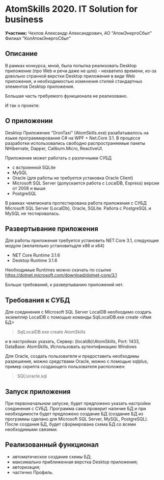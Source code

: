 # AtomSkills 2020. IT Solution for business

**Участник:** Чехлов Александр Александрович, АО "АтомЭнергоСбыт" Филиал "КолАтомЭнергоСбыт"

## Описание

В рамках конкурса, мной, была попытка реализовать Desktop приложение (про Web и речи даже не шло) - нехватило
 времени, из-за довольно странной верстки Desktop приложения в виде Web приложения, и необходимостью изменения
 стилей стандартных элементов Desktop приложения.

 Большая часть требуемого функционала не реализовано.

И так о проекте:

## О приложении

Desktop Приложение "DronTaxi" (AtomSkills.exe) разабатывалось на языке программирования C# на WPF + Net.Core 3.1.
В процессе разработки использовались свободно распространяемые пакеты NHibernate, Dapper, Caliburn.Micro, ReactiveUI.

Приложение может работать с различными СУБД

* с встроенной SQLite
* MySQL
* Oracle (для работы не требуется установка Oracle Client)
* Microsoft SQL Server (допускается работа с LocalDB, Express) версии от 2008 и выше
* PostgreSQL

В рамках чемпионата протестирована работа приложения с СУБД Microsoft SQL Server (LocalDb), Oracle, SQLite.
Работа с PostgreSQL и MySQL не тестировалась.

## Развертывание приложения

Для работы приложения требуется установить NET.Core 3.1, следующие модули (желательно установитьдля x86 и x64)
* NET Core Runtime 3.1.6
* Desktop Runtime 3.1.6

Необходимые Runtimes можно скачать по ссылке https://dotnet.microsoft.com/download/dotnet-core/3.1

Больше требований, к развертыванию приложений нет.


## Требования к СУБД

Для соединения с Microsoft SQL Server LocalDB необходимо создать экземпляр LocalDB с помощью команды
SqlLocalDB.exe create <Имя БД>

   > SqlLocalDB.exe create AtomSkills

и в настройках указать, Сервер: (localdb)\AtomSkills, Port: 1433, DataBase: AtomSkills, Использовать аутентификацию Windows


Для Oracle, создать пользователя и предоставить необходимы разрешения, можно средствами Oracle, можно с помощью sqlplus, пример скрипта создающего пользователя расположен:

 > SQL\oracle.sql


## Запуск приложения

При первоначальном запуске, будет предложено указать настройки соединения с СУБД. Программа сама проверит наличие БД и при необходимости будет предложено создание БД (создание БД из программы сделано для Microsoft SQL Server, MySQL, PostgreSQL).
После создания БД, будет сформирована схема БД со всеми необходимыми связями.

## Реализованный функционал

* автоматическое создание схемы БД;
* максимально приближенная верстка Desktop приложения;
* авторизация;
* частично Профиль.